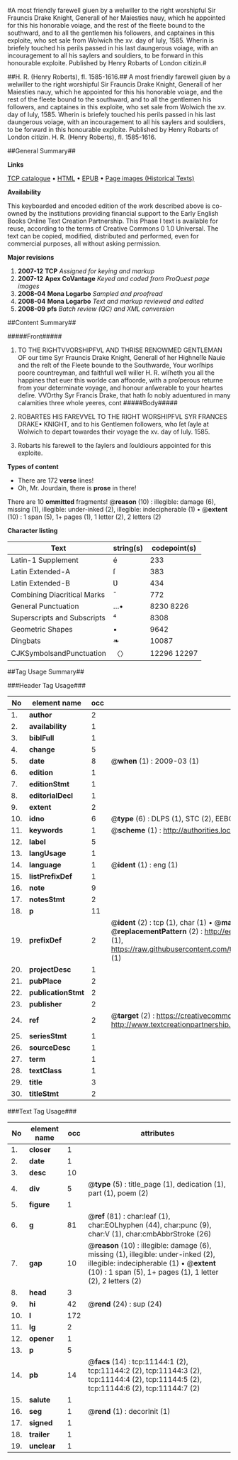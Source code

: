 #A most friendly farewell giuen by a welwiller to the right worshipful Sir Frauncis Drake Knight, Generall of her Maiesties nauy, which he appointed for this his honorable voiage, and the rest of the fleete bound to the southward, and to all the gentlemen his followers, and captaines in this exploite, who set sale from Wolwich the xv. day of Iuly, 1585. Wherin is briefely touched his perils passed in his last daungerous voiage, with an incouragement to all his saylers and souldiers, to be forward in this honourable exploite. Published by Henry Robarts of London citizin.#

##H. R. (Henry Roberts), fl. 1585-1616.##
A most friendly farewell giuen by a welwiller to the right worshipful Sir Frauncis Drake Knight, Generall of her Maiesties nauy, which he appointed for this his honorable voiage, and the rest of the fleete bound to the southward, and to all the gentlemen his followers, and captaines in this exploite, who set sale from Wolwich the xv. day of Iuly, 1585. Wherin is briefely touched his perils passed in his last daungerous voiage, with an incouragement to all his saylers and souldiers, to be forward in this honourable exploite. Published by Henry Robarts of London citizin.
H. R. (Henry Roberts), fl. 1585-1616.

##General Summary##

**Links**

[TCP catalogue](http://www.ota.ox.ac.uk/tcp/)  • 
[HTML](http://tei.it.ox.ac.uk/tcp/Texts-HTML/free/A10/A10811.html)  • 
[EPUB](http://tei.it.ox.ac.uk/tcp/Texts-EPUB/free/A10/A10811.epub) • 
[Page images (Historical Texts)](https://data.historicaltexts.jisc.ac.uk/view?pubId=eebo-99846193e&pageId=eebo-99846193e-11144-1)

**Availability**

This keyboarded and encoded edition of the
	       work described above is co-owned by the institutions
	       providing financial support to the Early English Books
	       Online Text Creation Partnership. This Phase I text is
	       available for reuse, according to the terms of Creative
	       Commons 0 1.0 Universal. The text can be copied,
	       modified, distributed and performed, even for
	       commercial purposes, all without asking permission.

**Major revisions**

1. __2007-12__ __TCP__ *Assigned for keying and markup*
1. __2007-12__ __Apex CoVantage__ *Keyed and coded from ProQuest page images*
1. __2008-04__ __Mona Logarbo__ *Sampled and proofread*
1. __2008-04__ __Mona Logarbo__ *Text and markup reviewed and edited*
1. __2008-09__ __pfs__ *Batch review (QC) and XML conversion*

##Content Summary##

#####Front#####

1. TO THE RIGHTVVORSHIPFVL AND THRISE RENOWMED GENTLEMAN OF our time Syr Frauncis Drake Knight, Generall of her Highneſſe Nauie and the reſt of the Fleete bounde to the Southwarde, Your worſhips poore countreyman, and faithfull well willer H. R. wiſheth you all the happines that euer this worlde can affoorde, with a proſperous returne from your determinate voyage, and honour anſwerable to your heartes deſire.
VVOrthy Syr Francis Drake, that hath ſo nobly aduentured in many calamities three whole yeeres, cont
#####Body#####

1. ROBARTES HIS FAREVVEL TO THE RIGHT WORSHIPFVL SYR FRANCES DRAKE▪ KNIGHT, and to his Gentlemen followers, who ſet ſayle at Wolwich to depart towardes their voyage the xv. day of Iuly. 1585.

1. Robarts his farewell to the ſaylers and ſouldiours appointed for this exploite.

**Types of content**

  * There are 172 **verse** lines!
  * Oh, Mr. Jourdain, there is **prose** in there!

There are 10 **ommitted** fragments! 
 @__reason__ (10) : illegible: damage (6), missing (1), illegible: under-inked (2), illegible: indecipherable (1)  •  @__extent__ (10) : 1 span (5), 1+ pages (1), 1 letter (2), 2 letters (2)

**Character listing**


|Text|string(s)|codepoint(s)|
|---|---|---|
|Latin-1 Supplement|é|233|
|Latin Extended-A|ſ|383|
|Latin Extended-B|Ʋ|434|
|Combining             Diacritical Marks|̄|772|
|General Punctuation|…•|8230 8226|
|Superscripts             and Subscripts|⁴|8308|
|Geometric Shapes|▪|9642|
|Dingbats|❧|10087|
|CJKSymbolsandPunctuation|〈〉|12296 12297|

##Tag Usage Summary##

###Header Tag Usage###

|No|element name|occ|attributes|
|---|---|---|---|
|1.|__author__|2||
|2.|__availability__|1||
|3.|__biblFull__|1||
|4.|__change__|5||
|5.|__date__|8| @__when__ (1) : 2009-03 (1)|
|6.|__edition__|1||
|7.|__editionStmt__|1||
|8.|__editorialDecl__|1||
|9.|__extent__|2||
|10.|__idno__|6| @__type__ (6) : DLPS (1), STC (2), EEBO-CITATION (1), PROQUEST (1), VID (1)|
|11.|__keywords__|1| @__scheme__ (1) : http://authorities.loc.gov/ (1)|
|12.|__label__|5||
|13.|__langUsage__|1||
|14.|__language__|1| @__ident__ (1) : eng (1)|
|15.|__listPrefixDef__|1||
|16.|__note__|9||
|17.|__notesStmt__|2||
|18.|__p__|11||
|19.|__prefixDef__|2| @__ident__ (2) : tcp (1), char (1)  •  @__matchPattern__ (2) : ([0-9\-]+):([0-9IVX]+) (1), (.+) (1)  •  @__replacementPattern__ (2) : http://eebo.chadwyck.com/downloadtiff?vid=$1&page=$2 (1), https://raw.githubusercontent.com/textcreationpartnership/Texts/master/tcpchars.xml#$1 (1)|
|20.|__projectDesc__|1||
|21.|__pubPlace__|2||
|22.|__publicationStmt__|2||
|23.|__publisher__|2||
|24.|__ref__|2| @__target__ (2) : https://creativecommons.org/publicdomain/zero/1.0/ (1), http://www.textcreationpartnership.org/docs/. (1)|
|25.|__seriesStmt__|1||
|26.|__sourceDesc__|1||
|27.|__term__|1||
|28.|__textClass__|1||
|29.|__title__|3||
|30.|__titleStmt__|2||


###Text Tag Usage###

|No|element name|occ|attributes|
|---|---|---|---|
|1.|__closer__|1||
|2.|__date__|1||
|3.|__desc__|10||
|4.|__div__|5| @__type__ (5) : title_page (1), dedication (1), part (1), poem (2)|
|5.|__figure__|1||
|6.|__g__|81| @__ref__ (81) : char:leaf (1), char:EOLhyphen (44), char:punc (9), char:V (1), char:cmbAbbrStroke (26)|
|7.|__gap__|10| @__reason__ (10) : illegible: damage (6), missing (1), illegible: under-inked (2), illegible: indecipherable (1)  •  @__extent__ (10) : 1 span (5), 1+ pages (1), 1 letter (2), 2 letters (2)|
|8.|__head__|3||
|9.|__hi__|42| @__rend__ (24) : sup (24)|
|10.|__l__|172||
|11.|__lg__|2||
|12.|__opener__|1||
|13.|__p__|5||
|14.|__pb__|14| @__facs__ (14) : tcp:11144:1 (2), tcp:11144:2 (2), tcp:11144:3 (2), tcp:11144:4 (2), tcp:11144:5 (2), tcp:11144:6 (2), tcp:11144:7 (2)|
|15.|__salute__|1||
|16.|__seg__|1| @__rend__ (1) : decorInit (1)|
|17.|__signed__|1||
|18.|__trailer__|1||
|19.|__unclear__|1||
